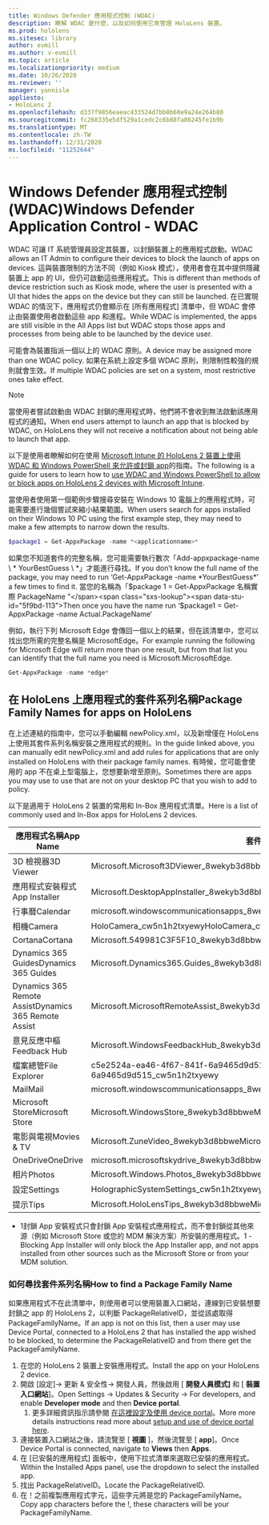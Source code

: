 ```yaml
---
title: Windows Defender 應用程式控制 (WDAC)
description: 瞭解 WDAC 是什麼，以及如何使用它來管理 HoloLens 裝置。
ms.prod: hololens
ms.sitesec: library
author: evmill
ms.author: v-evmill
ms.topic: article
ms.localizationpriority: medium
ms.date: 10/26/2020
ms.reviewer: ''
manager: yannisle
appliesto:
- HoloLens 2
ms.openlocfilehash: d337f9856eaeac433524d7bb8b60e9a24e264b80
ms.sourcegitcommit: fc268335e5df529a1cedc2c6b88fa86245fe1b9b
ms.translationtype: MT
ms.contentlocale: zh-TW
ms.lasthandoff: 12/31/2020
ms.locfileid: "11252644"
---
```

# <span data-ttu-id="5f9bd-103">Windows Defender 應用程式控制 (WDAC)</span><span class="sxs-lookup"><span data-stu-id="5f9bd-103">Windows Defender Application Control - WDAC</span></span>

<span data-ttu-id="5f9bd-104">WDAC 可讓 IT 系統管理員設定其裝置，以封鎖裝置上的應用程式啟動。</span><span class="sxs-lookup"><span data-stu-id="5f9bd-104">WDAC allows an IT Admin to configure their devices to block the launch of apps on devices.</span></span> <span data-ttu-id="5f9bd-105">這與裝置限制的方法不同（例如 Kiosk 模式），使用者會在其中提供隱藏裝置上 app 的 UI，但仍可啟動這些應用程式。</span><span class="sxs-lookup"><span data-stu-id="5f9bd-105">This is different than methods of device restriction such as Kiosk mode, where  the user is presented with a UI that hides the apps on the device but they can still be launched.</span></span> <span data-ttu-id="5f9bd-106">在已實現 WDAC 的情況下，應用程式仍會顯示在 [所有應用程式] 清單中，但 WDAC 會停止由裝置使用者啟動這些 app 和進程。</span><span class="sxs-lookup"><span data-stu-id="5f9bd-106">While WDAC is implemented, the apps are still visible in the All Apps list but WDAC stops those apps and processes from being able to be launched by the device user.</span></span>

<span data-ttu-id="5f9bd-107">可能會為裝置指派一個以上的 WDAC 原則。</span><span class="sxs-lookup"><span data-stu-id="5f9bd-107">A device may be assigned more than one WDAC policy.</span></span> <span data-ttu-id="5f9bd-108">如果在系統上設定多個 WDAC 原則，則限制性較強的規則就會生效。</span><span class="sxs-lookup"><span data-stu-id="5f9bd-108">If multiple WDAC policies are set on a system, most restrictive ones take effect.</span></span> 

> [!NOTE]
> <span data-ttu-id="5f9bd-109">當使用者嘗試啟動由 WDAC 封鎖的應用程式時，他們將不會收到無法啟動該應用程式的通知。</span><span class="sxs-lookup"><span data-stu-id="5f9bd-109">When end users attempt to launch an app that is blocked by WDAC, on HoloLens they will not receive a notification about not being able to launch that app.</span></span>

<span data-ttu-id="5f9bd-110">以下是使用者瞭解如何在使用 [Microsoft Intune 的 HoloLens 2 裝置上使用 WDAC 和 Windows PowerShell 來允許或封鎖 app](https://docs.microsoft.com/mem/intune/configuration/custom-profile-hololens)的指南。</span><span class="sxs-lookup"><span data-stu-id="5f9bd-110">The following is a guide for users to learn how to [use WDAC and Windows PowerShell to allow or block apps on HoloLens 2 devices with Microsoft Intune](https://docs.microsoft.com/mem/intune/configuration/custom-profile-hololens).</span></span>

<span data-ttu-id="5f9bd-111">當使用者使用第一個範例步驟搜尋安裝在 Windows 10 電腦上的應用程式時，可能需要進行幾個嘗試來縮小結果範圍。</span><span class="sxs-lookup"><span data-stu-id="5f9bd-111">When users search for apps installed on their Windows 10 PC using the first example step, they may need to make a few attempts to narrow down the results.</span></span>

```powershell
$package1 = Get-AppxPackage -name *<applicationname>*
``` 

<span data-ttu-id="5f9bd-112">如果您不知道套件的完整名稱，您可能需要執行數次「Add-appxpackage-name \ \* YourBestGuess \ \*」才能進行尋找。</span><span class="sxs-lookup"><span data-stu-id="5f9bd-112">If you don’t know the full name of the package, you may need to run ‘Get-AppxPackage -name \*YourBestGuess\*’ a few times to find it.</span></span> <span data-ttu-id="5f9bd-113">當您的名稱為「$package 1 = Get-AppxPackage 名稱實際 PackageName "</span><span class="sxs-lookup"><span data-stu-id="5f9bd-113">Then once you have the name run ‘$package1 = Get-AppxPackage -name Actual.PackageName‘</span></span>

<span data-ttu-id="5f9bd-114">例如，執行下列 Microsoft Edge 會傳回一個以上的結果，但在該清單中，您可以找出您所需的完整名稱是 MicrosoftEdge。</span><span class="sxs-lookup"><span data-stu-id="5f9bd-114">For example running the following for Microsoft Edge will return more than one result, but from that list you can identify that the full name you need is Microsoft.MicrosoftEdge.</span></span>

```powershell
Get-AppxPackage -name *edge*
``` 

## <span data-ttu-id="5f9bd-115">在 HoloLens 上應用程式的套件系列名稱</span><span class="sxs-lookup"><span data-stu-id="5f9bd-115">Package Family Names for apps on HoloLens</span></span>

<span data-ttu-id="5f9bd-116">在上述連結的指南中，您可以手動編輯 newPolicy.xml，以及新增僅在 HoloLens 上使用其套件系列名稱安裝之應用程式的規則。</span><span class="sxs-lookup"><span data-stu-id="5f9bd-116">In the guide linked above, you can manually edit newPolicy.xml and add rules for applications that are only installed on HoloLens with their package family names.</span></span> <span data-ttu-id="5f9bd-117">有時候，您可能會使用的 app 不在桌上型電腦上，您想要新增至原則。</span><span class="sxs-lookup"><span data-stu-id="5f9bd-117">Sometimes there are apps you may use to use that are not on your desktop PC that you wish to add to policy.</span></span>

<span data-ttu-id="5f9bd-118">以下是適用于 HoloLens 2 裝置的常用和 In-Box 應用程式清單。</span><span class="sxs-lookup"><span data-stu-id="5f9bd-118">Here is a list of commonly used and In-Box apps for HoloLens 2 devices.</span></span>

| <span data-ttu-id="5f9bd-119">應用程式名稱</span><span class="sxs-lookup"><span data-stu-id="5f9bd-119">App Name</span></span>                   | <span data-ttu-id="5f9bd-120">套件系列名稱</span><span class="sxs-lookup"><span data-stu-id="5f9bd-120">Package Family Name</span></span>                                |
|----------------------------|----------------------------------------------------|
| <span data-ttu-id="5f9bd-121">3D 檢視器</span><span class="sxs-lookup"><span data-stu-id="5f9bd-121">3D Viewer</span></span>                  | <span data-ttu-id="5f9bd-122">Microsoft.Microsoft3DViewer_8wekyb3d8bbwe</span><span class="sxs-lookup"><span data-stu-id="5f9bd-122">Microsoft.Microsoft3DViewer_8wekyb3d8bbwe</span></span>          |
| <span data-ttu-id="5f9bd-123">應用程式安裝程式</span><span class="sxs-lookup"><span data-stu-id="5f9bd-123">App Installer</span></span>              | <span data-ttu-id="5f9bd-124">Microsoft.DesktopAppInstaller_8wekyb3d8bbwe <sup> 1</span><span class="sxs-lookup"><span data-stu-id="5f9bd-124">Microsoft.DesktopAppInstaller_8wekyb3d8bbwe <sup>1</span></span></sup>         |
| <span data-ttu-id="5f9bd-125">行事曆</span><span class="sxs-lookup"><span data-stu-id="5f9bd-125">Calendar</span></span>                   | <span data-ttu-id="5f9bd-126">microsoft.windowscommunicationsapps_8wekyb3d8bbwe</span><span class="sxs-lookup"><span data-stu-id="5f9bd-126">microsoft.windowscommunicationsapps_8wekyb3d8bbwe</span></span>  |
| <span data-ttu-id="5f9bd-127">相機</span><span class="sxs-lookup"><span data-stu-id="5f9bd-127">Camera</span></span>                     | <span data-ttu-id="5f9bd-128">HoloCamera_cw5n1h2txyewy</span><span class="sxs-lookup"><span data-stu-id="5f9bd-128">HoloCamera_cw5n1h2txyewy</span></span>                           |
| <span data-ttu-id="5f9bd-129">Cortana</span><span class="sxs-lookup"><span data-stu-id="5f9bd-129">Cortana</span></span>                    | <span data-ttu-id="5f9bd-130">Microsoft.549981C3F5F10_8wekyb3d8bbwe</span><span class="sxs-lookup"><span data-stu-id="5f9bd-130">Microsoft.549981C3F5F10_8wekyb3d8bbwe</span></span>              |
| <span data-ttu-id="5f9bd-131">Dynamics 365 Guides</span><span class="sxs-lookup"><span data-stu-id="5f9bd-131">Dynamics 365 Guides</span></span>        | <span data-ttu-id="5f9bd-132">Microsoft.Dynamics365.Guides_8wekyb3d8bbwe</span><span class="sxs-lookup"><span data-stu-id="5f9bd-132">Microsoft.Dynamics365.Guides_8wekyb3d8bbwe</span></span>         |
| <span data-ttu-id="5f9bd-133">Dynamics 365 Remote Assist</span><span class="sxs-lookup"><span data-stu-id="5f9bd-133">Dynamics 365 Remote Assist</span></span> | <span data-ttu-id="5f9bd-134">Microsoft.MicrosoftRemoteAssist_8wekyb3d8bbwe</span><span class="sxs-lookup"><span data-stu-id="5f9bd-134">Microsoft.MicrosoftRemoteAssist_8wekyb3d8bbwe</span></span>      |
| <span data-ttu-id="5f9bd-135">意見反應中樞</span><span class="sxs-lookup"><span data-stu-id="5f9bd-135">Feedback Hub</span></span>               | <span data-ttu-id="5f9bd-136">Microsoft.WindowsFeedbackHub_8wekyb3d8bbwe</span><span class="sxs-lookup"><span data-stu-id="5f9bd-136">Microsoft.WindowsFeedbackHub_8wekyb3d8bbwe</span></span>         |
| <span data-ttu-id="5f9bd-137">檔案總管</span><span class="sxs-lookup"><span data-stu-id="5f9bd-137">File Explorer</span></span>              | <span data-ttu-id="5f9bd-138">c5e2524a-ea46-4f67-841f-6a9465d9d515_cw5n1h2txyewy</span><span class="sxs-lookup"><span data-stu-id="5f9bd-138">c5e2524a-ea46-4f67-841f-6a9465d9d515_cw5n1h2txyewy</span></span> |
| <span data-ttu-id="5f9bd-139">Mail</span><span class="sxs-lookup"><span data-stu-id="5f9bd-139">Mail</span></span>                       | <span data-ttu-id="5f9bd-140">microsoft.windowscommunicationsapps_8wekyb3d8bbwe</span><span class="sxs-lookup"><span data-stu-id="5f9bd-140">microsoft.windowscommunicationsapps_8wekyb3d8bbwe</span></span>  |
| <span data-ttu-id="5f9bd-141">Microsoft Store</span><span class="sxs-lookup"><span data-stu-id="5f9bd-141">Microsoft Store</span></span>            | <span data-ttu-id="5f9bd-142">Microsoft.WindowsStore_8wekyb3d8bbwe</span><span class="sxs-lookup"><span data-stu-id="5f9bd-142">Microsoft.WindowsStore_8wekyb3d8bbwe</span></span>               |
| <span data-ttu-id="5f9bd-143">電影與電視</span><span class="sxs-lookup"><span data-stu-id="5f9bd-143">Movies & TV</span></span>                | <span data-ttu-id="5f9bd-144">Microsoft.ZuneVideo_8wekyb3d8bbwe</span><span class="sxs-lookup"><span data-stu-id="5f9bd-144">Microsoft.ZuneVideo_8wekyb3d8bbwe</span></span>                  |
| <span data-ttu-id="5f9bd-145">OneDrive</span><span class="sxs-lookup"><span data-stu-id="5f9bd-145">OneDrive</span></span>                   | <span data-ttu-id="5f9bd-146">microsoft.microsoftskydrive_8wekyb3d8bbwe</span><span class="sxs-lookup"><span data-stu-id="5f9bd-146">microsoft.microsoftskydrive_8wekyb3d8bbwe</span></span>          |
| <span data-ttu-id="5f9bd-147">相片</span><span class="sxs-lookup"><span data-stu-id="5f9bd-147">Photos</span></span>                     | <span data-ttu-id="5f9bd-148">Microsoft.Windows.Photos_8wekyb3d8bbwe</span><span class="sxs-lookup"><span data-stu-id="5f9bd-148">Microsoft.Windows.Photos_8wekyb3d8bbwe</span></span>             |
| <span data-ttu-id="5f9bd-149">設定</span><span class="sxs-lookup"><span data-stu-id="5f9bd-149">Settings</span></span>                   | <span data-ttu-id="5f9bd-150">HolographicSystemSettings_cw5n1h2txyewy</span><span class="sxs-lookup"><span data-stu-id="5f9bd-150">HolographicSystemSettings_cw5n1h2txyewy</span></span>            |
| <span data-ttu-id="5f9bd-151">提示</span><span class="sxs-lookup"><span data-stu-id="5f9bd-151">Tips</span></span>                       | <span data-ttu-id="5f9bd-152">Microsoft.HoloLensTips_8wekyb3d8bbwe</span><span class="sxs-lookup"><span data-stu-id="5f9bd-152">Microsoft.HoloLensTips_8wekyb3d8bbwe</span></span>               |

- <span data-ttu-id="5f9bd-153">1封鎖 App 安裝程式只會封鎖 App 安裝程式應用程式，而不會封鎖從其他來源（例如 Microsoft Store 或您的 MDM 解決方案）所安裝的應用程式。</span><span class="sxs-lookup"><span data-stu-id="5f9bd-153">1 - Blocking App Installer will only block the App Installer app, and not apps installed from other sources such as the Microsoft Store or from your MDM solution.</span></span>

### <span data-ttu-id="5f9bd-154">如何尋找套件系列名稱</span><span class="sxs-lookup"><span data-stu-id="5f9bd-154">How to find a Package Family Name</span></span>

<span data-ttu-id="5f9bd-155">如果應用程式不在此清單中，則使用者可以使用裝置入口網站，連線到已安裝想要封鎖之 app 的 HoloLens 2，以判斷 PackageRelativeID，並從該處取得 PackageFamilyName。</span><span class="sxs-lookup"><span data-stu-id="5f9bd-155">If an app is not on this list, then a user may use Device Portal, connected to a HoloLens 2 that has installed the app wished to be blocked, to determine the PackageRelativeID and from there get the PackageFamilyName.</span></span>

1. <span data-ttu-id="5f9bd-156">在您的 HoloLens 2 裝置上安裝應用程式。</span><span class="sxs-lookup"><span data-stu-id="5f9bd-156">Install the app on your HoloLens 2 device.</span></span> 
1. <span data-ttu-id="5f9bd-157">開啟 [設定]-> 更新 & 安全性-> 開發人員，然後啟用 [ **開發人員模式]** 和 [ **裝置入口網站**]。</span><span class="sxs-lookup"><span data-stu-id="5f9bd-157">Open Settings -> Updates & Security -> For developers, and enable **Developer mode** and then **Device portal**.</span></span> 
    1. <span data-ttu-id="5f9bd-158">更多詳細資訊指示請參閱 [在這裡設定及使用 device portal](https://docs.microsoft.com/windows/mixed-reality/develop/platform-capabilities-and-apis/using-the-windows-device-portal)。</span><span class="sxs-lookup"><span data-stu-id="5f9bd-158">More more details instructions read more about [setup and use of device portal here](https://docs.microsoft.com/windows/mixed-reality/develop/platform-capabilities-and-apis/using-the-windows-device-portal).</span></span>
1. <span data-ttu-id="5f9bd-159">連接裝置入口網站之後，請流覽至 [ **視圖** ]，然後流覽至 [ **app**]。</span><span class="sxs-lookup"><span data-stu-id="5f9bd-159">Once Device Portal is connected, navigate to **Views** then **Apps**.</span></span> 
1. <span data-ttu-id="5f9bd-160">在 [已安裝的應用程式] 面板中，使用下拉式清單來選取已安裝的應用程式。</span><span class="sxs-lookup"><span data-stu-id="5f9bd-160">Within the Installed Apps panel, use the dropdown to select the installed app.</span></span> 
1. <span data-ttu-id="5f9bd-161">找出 PackageRelativeID。</span><span class="sxs-lookup"><span data-stu-id="5f9bd-161">Locate the PackageRelativeID.</span></span> 
1. <span data-ttu-id="5f9bd-162">在！之前複製應用程式字元，這些字元將是您的 PackageFamilyName。</span><span class="sxs-lookup"><span data-stu-id="5f9bd-162">Copy app characters before the !, these characters will be your PackageFamilyName.</span></span>


